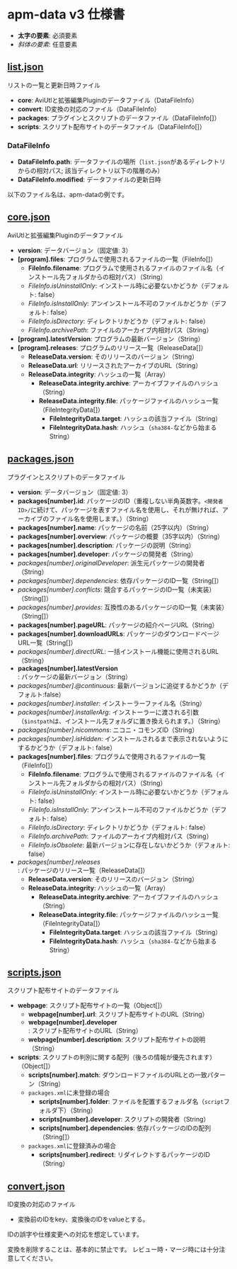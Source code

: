 # apm-data v3 仕様書

- **太字の要素**: 必須要素
- _斜体の要素_: 任意要素

## [list.json](./list.json)

リストの一覧と更新日時ファイル

- **core**: AviUtlと拡張編集Pluginのデータファイル（DataFileInfo）
- **convert**: ID変換の対応のファイル（DataFileInfo）
- **packages**: プラグインとスクリプトのデータファイル（DataFileInfo[]）
- **scripts**: スクリプト配布サイトのデータファイル（DataFileInfo[]）

### DataFileInfo

- **DataFileInfo.path**: データファイルの場所（`list.json`があるディレクトリからの相対パス; 該当ディレクトリ以下の階層のみ）
- **DataFileInfo.modified**: データファイルの更新日時

以下のファイル名は、apm-dataの例です。

## [core.json](./core.json)

AviUtlと拡張編集Pluginのデータファイル

- **version**: データバージョン（固定値: 3）
- **\[program\].files**: プログラムで使用されるファイルの一覧（FileInfo[]）
  - **FileInfo.filename**: プログラムで使用されるファイルのファイル名（インストール先フォルダからの相対パス）（String）
  - _FileInfo.isUninstallOnly_: インストール時に必要ないかどうか（デフォルト: false）
  - _FileInfo.isInstallOnly_: アンインストール不可のファイルかどうか（デフォルト: false）
  - _FileInfo.isDirectory_: ディレクトリかどうか（デフォルト: false）
  - _FileInfo.archivePath_: ファイルのアーカイブ内相対パス（String）
- **\[program\].latestVersion**: プログラムの最新バージョン（String）
- **\[program\].releases**: プログラムのリリース一覧（ReleaseData[]）
  - **ReleaseData.version**: そのリリースのバージョン（String）
  - **ReleaseData.url**: リリースされたアーカイブのURL（String）
  - **ReleaseData.integrity**: ハッシュの一覧（Array）
    - **ReleaseData.integrity.archive**: アーカイブファイルのハッシュ（String）
    - **ReleaseData.integrity.file**: パッケージファイルのハッシュ一覧（FileIntegrityData[]）
      - **FileIntegrityData.target**: ハッシュの該当ファイル（String）
      - **FileIntegrityData.hash**: ハッシュ（`sha384-`などから始まるString）

## [packages.json](./packages.json)

プラグインとスクリプトのデータファイル

- **version**: データバージョン（固定値: 3）
- **packages\[number\].id**: パッケージのID（重複しない半角英数字。`<開発者ID>/`に続けて、パッケージを表すファイル名を使用し、それが無ければ、アーカイブのファイル名を使用します。）（String）
- **packages\[number\].name**: パッケージの名前（25字以内）（String）
- **packages\[number\].overview**: パッケージの概要（35字以内）（String）
- **packages\[number\].description**: パッケージの説明（String）
- **packages\[number\].developer**: パッケージの開発者（String）
- _packages\[number\].originalDeveloper_: 派生元パッケージの開発者（String）
- _packages\[number\].dependencies_: 依存パッケージのID一覧（String[]）
- _packages\[number\].conflicts_: 競合するパッケージのID一覧（未実装）（String[]）
- _packages\[number\].provides_: 互換性のあるパッケージのID一覧（未実装）（String[]）
- **packages\[number\].pageURL**: パッケージの紹介ページURL（String）
- **packages\[number\].downloadURLs**: パッケージのダウンロードページURL一覧（String[]）
- _packages\[number\].directURL_: 一括インストール機能に使用されるURL（String）
- **packages\[number\].latestVersion**: パッケージの最新バージョン（String）
- _packages\[number\].@continuous_: 最新バージョンに追従するかどうか（デフォルト:false）
- _packages\[number\].installer_: インストーラーファイル名（String）
- _packages\[number\].installerArg_: インストーラーに渡される引数（`$instpath`は、インストール先フォルダに置き換えられます。）（String）
- _packages\[number\].nicommons_: ニコニ・コモンズID（String）
- _packages\[number\].isHidden_: インストールされるまで表示されないようにするかどうか（デフォルト: false）
- **packages\[number\].files**: プログラムで使用されるファイルの一覧（FileInfo[]）
  - **FileInfo.filename**: プログラムで使用されるファイルのファイル名（インストール先フォルダからの相対パス）（String）
  - _FileInfo.isUninstallOnly_: インストール時に必要ないかどうか（デフォルト: false）
  - _FileInfo.isInstallOnly_: アンインストール不可のファイルかどうか（デフォルト: false）
  - _FileInfo.isDirectory_: ディレクトリかどうか（デフォルト: false）
  - _FileInfo.archivePath_: ファイルのアーカイブ内相対パス（String）
  - _FileInfo.isObsolete_: 最新バージョンに存在しないかどうか（デフォルト: false）
- _packages\[number\].releases_: パッケージのリリース一覧（ReleaseData[]）
  - **ReleaseData.version**: そのリリースのバージョン（String）
  - **ReleaseData.integrity**: ハッシュの一覧（Array）
    - **ReleaseData.integrity.archive**: アーカイブファイルのハッシュ（String）
    - **ReleaseData.integrity.file**: パッケージファイルのハッシュ一覧（FileIntegrityData[]）
      - **FileIntegrityData.target**: ハッシュの該当ファイル（String）
      - **FileIntegrityData.hash**: ハッシュ（`sha384-`などから始まるString）

## [scripts.json](./scripts.json)

スクリプト配布サイトのデータファイル

- **webpage**: スクリプト配布サイトの一覧（Object[]）
  - **webpage\[number\].url**: スクリプト配布サイトのURL（String）
  - **webpage\[number\].developer**: スクリプト配布サイトのURL（String）
  - **webpage\[number\].description**: スクリプト配布サイトの説明（String）
- **scripts**: スクリプトの判別に関する配列（後ろの情報が優先されます）（Object[]）
  - **scripts\[number\].match**: ダウンロードファイルのURLとの一致パターン（String）
  - `packages.xml`に未登録の場合
    - **scripts\[number\].folder**: ファイルを配置するフォルダ名（`script`フォルダ下）（String）
    - **scripts\[number\].developer**: スクリプトの開発者（String）
    - **scripts\[number\].dependencies**: 依存パッケージのIDの配列（String[]）
  - `packages.xml`に登録済みの場合
    - **scripts\[number\].redirect**: リダイレクトするパッケージのID（String）

## [convert.json](./convert.json)

ID変換の対応のファイル

- 変換前のIDをkey、変換後のIDをvalueとする。

IDの誤字や仕様変更への対応を想定しています。

変換を削除することは、基本的に禁止です。
レビュー時・マージ時には十分注意してください。

